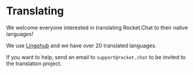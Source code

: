 # Translating

We welcome everyone interested in translating Rocket.Chat to their native languages!

We use [Lingohub](https://translate.lingohub.com/rocketchat/dashboard) and we have over 20 translated languages. 

If you want to help, send an email to `support@rocket.chat` to be invited to the translation project.
